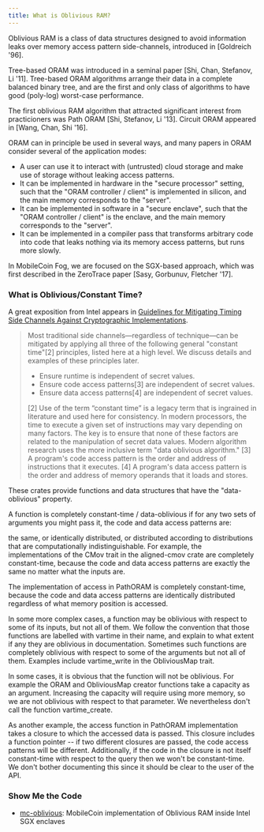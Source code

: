 ```yaml
---
title: What is Oblivious RAM?
---
```


Oblivious RAM is a class of data structures designed to avoid information leaks over memory access pattern side-channels, introduced in [Goldreich '96].

Tree-based ORAM was introduced in a seminal paper [Shi, Chan, Stefanov, Li '11]. Tree-based ORAM algorithms arrange their data in a complete balanced binary tree, and are the first and only class of algorithms to have good (poly-log) worst-case performance.

The first oblivious RAM algorithm that attracted significant interest from practicioners was Path ORAM [Shi, Stefanov, Li '13]. Circuit ORAM appeared in [Wang, Chan, Shi '16].

ORAM can in principle be used in several ways, and many papers in ORAM consider several of the application modes:

* A user can use it to interact with (untrusted) cloud storage and make use of storage without leaking access patterns.
* It can be implemented in hardware in the "secure processor" setting, such that the "ORAM controller / client" is implemented in silicon, and the main memory corresponds to the "server".
* It can be implemented in software in a "secure enclave", such that the "ORAM controller / client" is the enclave, and the main memory corresponds to the "server".
* It can be implemented in a compiler pass that transforms arbitrary code into code that leaks nothing via its memory access patterns, but runs more slowly.

In MobileCoin Fog, we are focused on the SGX-based approach, which was first described in the ZeroTrace paper [Sasy, Gorbunuv, Fletcher '17].

### What is Oblivious/Constant Time?

A great exposition from Intel appears in [Guidelines for Mitigating Timing Side Channels Against Cryptographic Implementations](https://www.intel.com/content/www/us/en/developer/articles/technical/software-security-guidance/secure-coding/mitigate-timing-side-channel-crypto-implementation.html).

> Most traditional side channels—regardless of technique—can be mitigated by applying all three of the following general "constant time"[2] principles, listed here at a high level. We discuss details and examples of these principles later.
> 
> * Ensure runtime is independent of secret values.
> * Ensure code access patterns[3] are independent of secret values.
> * Ensure data access patterns[4] are independent of secret values.
> 
> [2] Use of the term “constant time” is a legacy term that is ingrained in literature and used here for consistency. In modern processors, the time to execute a given set of instructions may vary depending on many factors. The key is to ensure that none of these factors are related to the manipulation of secret data values. Modern algorithm research uses the more inclusive term "data oblivious algorithm." [3] A program's code access pattern is the order and address of instructions that it executes. [4] A program's data access pattern is the order and address of memory operands that it loads and stores.

These crates provide functions and data structures that have the "data-oblivious" property.

A function is completely constant-time / data-oblivious if for any two sets of arguments you might pass it, the code and data access patterns are:

the same, or
identically distributed, or
distributed according to distributions that are computationally indistinguishable.
For example, the implementations of the CMov trait in the aligned-cmov crate are completely constant-time, because the code and data access patterns are exactly the same no matter what the inputs are.

The implementation of access in PathORAM is completely constant-time, because the code and data access patterns are identically distributed regardless of what memory position is accessed.

In some more complex cases, a function may be oblivious with respect to some of its inputs, but not all of them. We follow the convention that those functions are labelled with vartime in their name, and explain to what extent if any they are oblivious in documentation. Sometimes such functions are completely oblivious with respect to some of the arguments but not all of them. Examples include vartime_write in the ObliviousMap trait.

In some cases, it is obvious that the function will not be oblivious. For example the ORAM and ObliviousMap creator functions take a capacity as an argument. Increasing the capacity will require using more memory, so we are not oblivious with respect to that parameter. We nevertheless don't call the function vartime_create.

As another example, the access function in PathORAM implementation takes a closure to which the accessed data is passed. This closure includes a function pointer -- if two different closures are passed, the code access patterns will be different. Additionally, if the code in the closure is not itself constant-time with respect to the query then we won't be constant-time. We don't bother documenting this since it should be clear to the user of the API.

### Show Me the Code

* [mc-oblivious](https://github.com/mobilecoinofficial/mc-oblivious): MobileCoin implementation of Oblivious RAM inside Intel SGX enclaves
